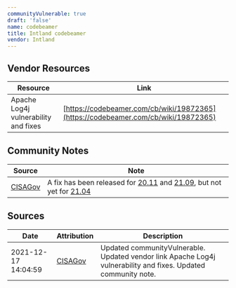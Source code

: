 ```yaml
---
communityVulnerable: true
draft: 'false'
name: codebeamer
title: Intland codebeamer
vendor: Intland
---
```


## Vendor Resources
| Resource | Link |
| --- | --- |
| Apache Log4j vulnerability and fixes | [https://codebeamer.com/cb/wiki/19872365](https://codebeamer.com/cb/wiki/19872365) |


## Community Notes
| Source | Note |
| --- | --- |
| [CISAGov](https://raw.githubusercontent.com/cisagov/log4j-affected-db/develop/README.md) | A fix has been released for [20.11](https://codebeamer.com/cb/wiki/13134438) and [21.09](https://codebeamer.com/cb/wiki/19418497), but not yet for [21.04](https://codebeamer.com/cb/wiki/16937839) |

## Sources
| Date | Attribution | Description |
| --- | --- | --- |
| 2021-12-17 14:04:59 | [CISAGov](https://raw.githubusercontent.com/cisagov/log4j-affected-db/develop/README.md) | Updated communityVulnerable. Updated vendor link Apache Log4j vulnerability and fixes. Updated community note.  |
